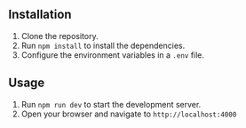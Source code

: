 ## Installation

1. Clone the repository.
2. Run `npm install` to install the dependencies.
3. Configure the environment variables in a `.env` file.

## Usage

1. Run `npm run dev` to start the development server.
2. Open your browser and navigate to `http://localhost:4000`